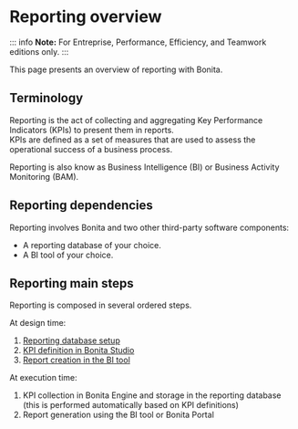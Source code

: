 # Reporting overview

::: info
**Note:** For Entreprise, Performance, Efficiency, and Teamwork editions only.
:::

This page presents an overview of reporting with Bonita.

## Terminology

Reporting is the act of collecting and aggregating Key Performance Indicators (KPIs) to present them in reports.  
KPIs are defined as a set of measures that are used to assess the operational success of a business process.

Reporting is also know as Business Intelligence (BI) or Business Activity Monitoring (BAM).

## Reporting dependencies

Reporting involves Bonita and two other third-party software components:

* A reporting database of your choice.
* A BI tool of your choice.

## Reporting main steps

Reporting is composed in several ordered steps.

At design time:

1. [Reporting database setup](set-up-a-reporting-database.md)
2. [KPI definition in Bonita Studio](set-up-kpis.md)
3. [Report creation in the BI tool](create-a-report.md)

At execution time:

1. KPI collection in Bonita Engine and storage in the reporting database (this is performed automatically based on KPI definitions)
2. Report generation using the BI tool or Bonita Portal
